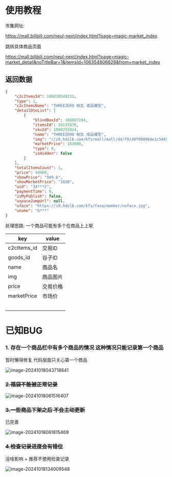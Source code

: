 # 使用教程

市集网址:

https://mall.bilibili.com/neul-next/index.html?page=magic-market_index





跳转具体商品页面

https://mall.bilibili.com/neul-next/index.html?page=magic-market_detail&noTitleBar=1&itemsId=106354806628&from=market_index

## 返回数据

```json
{
    "c2cItemsId": 106010548233,
    "type": 1,
    "c2cItemsName": "THREEZERO 帕瓦 成品模型",
    "detailDtoList": [
        {
            "blindBoxId": 188807284,
            "itemsId": 10137476,
            "skuId": 1000253914,
            "name": "THREEZERO 帕瓦 成品模型",
            "img": "//i0.hdslb.com/bfs/mall/mall/d4/f0/d4f088984e1c54658e8d956a57996788.png",
            "marketPrice": 103000,
            "type": 0,
            "isHidden": false
        }
    ],
    "totalItemsCount": 1,
    "price": 94960,
    "showPrice": "949.6",
    "showMarketPrice": "1030",
    "uid": "34***2",
    "paymentTime": 0,
    "isMyPublish": false,
    "uspaceJumpUrl": null,
    "uface": "https://i0.hdslb.com/bfs/face/member/noface.jpg",
    "uname": "b***"
}
```

处理思路: 一个商品可能有多个在商品上上架 




| key         | value    |
| ----------- | -------- |
| c2cItems_id | 交易ID   |
| goods_id    | 谷子ID   |
| name        | 商品名   |
| img         | 商品图片 |
| price       | 交易价格 |
| marketPrice | 市场价   |
|             |          |
|             |          |
|             |          |
|             |          |
|             |          |

# 已知BUG

### 1. 存在一个商品栏中有多个商品的情况 这种情况只能记录第一个商品

暂时懒得修复 代码层面只关心第一个商品 

![image-20241018043718641](C:\Users\MaFuY\Desktop\PythonProjects\bilibili-magic-market\README.assets\image-20241018043718641.png)

### ~~2.福袋不能被正常记录~~

![image-20241018061516407](C:\Users\MaFuY\Desktop\PythonProjects\bilibili-magic-market\README.assets\image-20241018061516407.png)

### ~~3.一些商品下架之后 不会主动更新~~

已完善

![image-20241018061815469](C:\Users\MaFuY\Desktop\PythonProjects\bilibili-magic-market\README.assets\image-20241018061815469.png)

### ~~4.检查记录进度会有错位~~

没啥影响 + 推荐不使用检查记录

![image-20241018134009548](C:\Users\MaFuY\Desktop\PythonProjects\bilibili-magic-market\README.assets\image-20241018134009548.png)